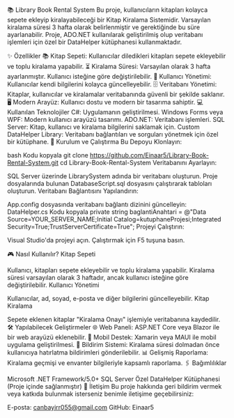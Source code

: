 📚 Library Book Rental System
Bu proje, kullanıcıların kitapları kolayca sepete ekleyip kiralayabileceği bir Kitap Kiralama Sistemidir. Varsayılan kiralama süresi 3 hafta olarak belirlenmiştir ve gerektiğinde bu süre ayarlanabilir. Proje, ADO.NET kullanılarak geliştirilmiş olup veritabanı işlemleri için özel bir DataHelper kütüphanesi kullanmaktadır.

✨ Özellikler
📚 Kitap Sepeti: Kullanıcılar diledikleri kitapları sepete ekleyebilir ve toplu kiralama yapabilir.
⏳ Kiralama Süresi: Varsayılan olarak 3 hafta ayarlanmıştır. Kullanıcı isteğine göre değiştirilebilir.
👤 Kullanıcı Yönetimi: Kullanıcılar kendi bilgilerini kolayca güncelleyebilir.
🗄️ Veritabanı Yönetimi: Kitaplar, kullanıcılar ve kiralamalar veritabanında güvenli bir şekilde saklanır.
🖥️ Modern Arayüz: Kullanıcı dostu ve modern bir tasarıma sahiptir.
💻 Kullanılan Teknolojiler
C#: Uygulamanın geliştirilmesi.
Windows Forms veya WPF: Modern kullanıcı arayüzü tasarımı.
ADO.NET: Veritabanı işlemleri.
SQL Server: Kitap, kullanıcı ve kiralama bilgilerini saklamak için.
Custom DataHelper Library: Veritabanı bağlantıları ve sorguları yönetmek için özel bir kütüphane.
🚀 Kurulum ve Çalıştırma
Bu Depoyu Klonlayın:

bash
Kodu kopyala
git clone https://github.com/Einaar5/Library-Book-Rental-System.git
cd Library-Book-Rental-System
Veritabanını Ayarlayın:

SQL Server üzerinde LibrarySystem adında bir veritabanı oluşturun.
Proje dosyalarında bulunan DatabaseScript.sql dosyasını çalıştırarak tabloları oluşturun.
Veritabanı Bağlantısını Yapılandırın:

App.config dosyasında veritabanı bağlantı dizinini güncelleyin:
DataHelper.cs
Kodu kopyala
private string baglantiAnahtari = @"Data Source=YOUR_SERVER_NAME;Initial Catalog=kutuphaneProjesi;Integrated Security=True;TrustServerCertificate=True";
Projeyi Çalıştırın:

Visual Studio'da projeyi açın.
Çalıştırmak için F5 tuşuna basın.

🎮 Nasıl Kullanılır?
Kitap Sepeti

Kullanıcı, kitapları sepete ekleyebilir ve toplu kiralama yapabilir.
Kiralama süresi varsayılan olarak 3 haftadır, ancak kullanıcı isteğine göre değiştirilebilir.
Kullanıcı Yönetimi

Kullanıcılar, ad, soyad, e-posta ve diğer bilgilerini güncelleyebilir.
Kitap Kiralama

Sepete eklenen kitaplar "Kiralama Onayı" işlemiyle veritabanına kaydedilir.
🛠️ Yapılabilecek Geliştirmeler
🌐 Web Paneli: ASP.NET Core veya Blazor ile bir web arayüzü eklenebilir.
📱 Mobil Destek: Xamarin veya MAUI ile mobil uygulama geliştirilmesi.
🔔 Bildirim Sistemi: Kiralama süresi dolmadan önce kullanıcıya hatırlatma bildirimleri gönderilebilir.
📊 Gelişmiş Raporlama: Kiralama geçmişi ve envanter bilgileriyle kapsamlı raporlama.
🖇️ Bağımlılıklar

Microsoft .NET Framework/5.0+
SQL Server
Özel DataHelper Kütüphanesi (Proje içinde sağlanmıştır)
📧 İletişim
Bu proje hakkında geri bildirim vermek veya katkıda bulunmak isterseniz benimle iletişime geçebilirsiniz:

E-posta: canbayirr055@gmail.com
GitHub: Einaar5
